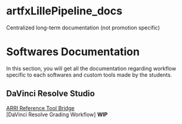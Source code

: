 # artfxLillePipeline_docs
Centralized long-term documentation (not promotion specific)

# Softwares Documentation
<p>

In this section, you will get all the documentation regarding workflow specific to each softwares and custom tools made by the students.

## DaVinci Resolve Studio

[ARRI Reference Tool Bridge](daVinciResolve/arriReferenceToolBridge/ARRIREF_DOCS.md) <br>
[DaVinci Resolve Grading Workflow] **WIP**